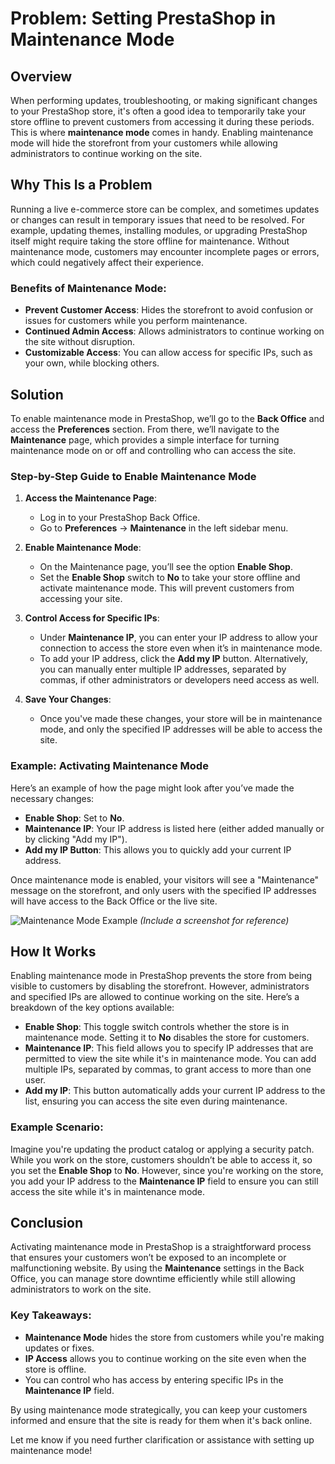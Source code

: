 # Problem: Setting PrestaShop in Maintenance Mode

## Overview

When performing updates, troubleshooting, or making significant changes to your PrestaShop store, it's often a good idea to temporarily take your store offline to prevent customers from accessing it during these periods. This is where **maintenance mode** comes in handy. Enabling maintenance mode will hide the storefront from your customers while allowing administrators to continue working on the site.

## Why This Is a Problem

Running a live e-commerce store can be complex, and sometimes updates or changes can result in temporary issues that need to be resolved. For example, updating themes, installing modules, or upgrading PrestaShop itself might require taking the store offline for maintenance. Without maintenance mode, customers may encounter incomplete pages or errors, which could negatively affect their experience.

### Benefits of Maintenance Mode:
- **Prevent Customer Access**: Hides the storefront to avoid confusion or issues for customers while you perform maintenance.
- **Continued Admin Access**: Allows administrators to continue working on the site without disruption.
- **Customizable Access**: You can allow access for specific IPs, such as your own, while blocking others.

## Solution

To enable maintenance mode in PrestaShop, we’ll go to the **Back Office** and access the **Preferences** section. From there, we’ll navigate to the **Maintenance** page, which provides a simple interface for turning maintenance mode on or off and controlling who can access the site.

### Step-by-Step Guide to Enable Maintenance Mode

1. **Access the Maintenance Page**:
   - Log in to your PrestaShop Back Office.
   - Go to **Preferences** → **Maintenance** in the left sidebar menu.

2. **Enable Maintenance Mode**:
   - On the Maintenance page, you’ll see the option **Enable Shop**.
   - Set the **Enable Shop** switch to **No** to take your store offline and activate maintenance mode. This will prevent customers from accessing your site.

3. **Control Access for Specific IPs**:
   - Under **Maintenance IP**, you can enter your IP address to allow your connection to access the store even when it’s in maintenance mode.
   - To add your IP address, click the **Add my IP** button. Alternatively, you can manually enter multiple IP addresses, separated by commas, if other administrators or developers need access as well.

4. **Save Your Changes**:
   - Once you've made these changes, your store will be in maintenance mode, and only the specified IP addresses will be able to access the site.

### Example: Activating Maintenance Mode

Here’s an example of how the page might look after you’ve made the necessary changes:

- **Enable Shop**: Set to **No**.
- **Maintenance IP**: Your IP address is listed here (either added manually or by clicking "Add my IP").
- **Add my IP Button**: This allows you to quickly add your current IP address.

Once maintenance mode is enabled, your visitors will see a "Maintenance" message on the storefront, and only users with the specified IP addresses will have access to the Back Office or the live site.

![Maintenance Mode Example](path/to/screenshot-8-2.jpg) *(Include a screenshot for reference)*

## How It Works

Enabling maintenance mode in PrestaShop prevents the store from being visible to customers by disabling the storefront. However, administrators and specified IPs are allowed to continue working on the site. Here’s a breakdown of the key options available:

- **Enable Shop**: This toggle switch controls whether the store is in maintenance mode. Setting it to **No** disables the store for customers.
- **Maintenance IP**: This field allows you to specify IP addresses that are permitted to view the site while it's in maintenance mode. You can add multiple IPs, separated by commas, to grant access to more than one user.
- **Add my IP**: This button automatically adds your current IP address to the list, ensuring you can access the site even during maintenance.

### Example Scenario:

Imagine you're updating the product catalog or applying a security patch. While you work on the store, customers shouldn’t be able to access it, so you set the **Enable Shop** to **No**. However, since you're working on the store, you add your IP address to the **Maintenance IP** field to ensure you can still access the site while it's in maintenance mode.

## Conclusion

Activating maintenance mode in PrestaShop is a straightforward process that ensures your customers won’t be exposed to an incomplete or malfunctioning website. By using the **Maintenance** settings in the Back Office, you can manage store downtime efficiently while still allowing administrators to work on the site. 

### Key Takeaways:
- **Maintenance Mode** hides the store from customers while you're making updates or fixes.
- **IP Access** allows you to continue working on the site even when the store is offline.
- You can control who has access by entering specific IPs in the **Maintenance IP** field.

By using maintenance mode strategically, you can keep your customers informed and ensure that the site is ready for them when it's back online.

Let me know if you need further clarification or assistance with setting up maintenance mode!
